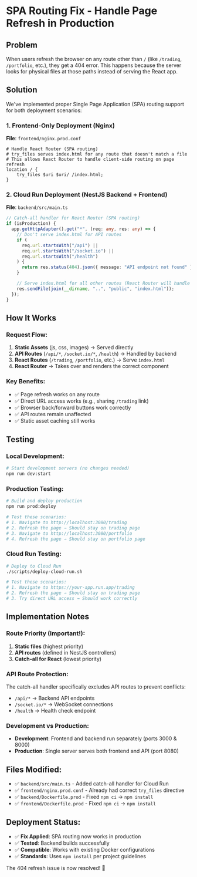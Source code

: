 # SPA Routing Fix - Handle Page Refresh in Production

## Problem

When users refresh the browser on any route other than `/` (like `/trading`, `/portfolio`, etc.), they get a 404 error. This happens because the server looks for physical files at those paths instead of serving the React app.

## Solution

We've implemented proper Single Page Application (SPA) routing support for both deployment scenarios:

### 1. Frontend-Only Deployment (Nginx)

**File**: `frontend/nginx.prod.conf`

```nginx
# Handle React Router (SPA routing)
# try_files serves index.html for any route that doesn't match a file
# This allows React Router to handle client-side routing on page refresh
location / {
    try_files $uri $uri/ /index.html;
}
```

### 2. Cloud Run Deployment (NestJS Backend + Frontend)

**File**: `backend/src/main.ts`

```typescript
// Catch-all handler for React Router (SPA routing)
if (isProduction) {
  app.getHttpAdapter().get("*", (req: any, res: any) => {
    // Don't serve index.html for API routes
    if (
      req.url.startsWith("/api") ||
      req.url.startsWith("/socket.io") ||
      req.url.startsWith("/health")
    ) {
      return res.status(404).json({ message: "API endpoint not found" });
    }

    // Serve index.html for all other routes (React Router will handle them)
    res.sendFile(join(__dirname, "..", "public", "index.html"));
  });
}
```

## How It Works

### Request Flow:

1. **Static Assets** (js, css, images) → Served directly
2. **API Routes** (`/api/*`, `/socket.io/*`, `/health`) → Handled by backend
3. **React Routes** (`/trading`, `/portfolio`, etc.) → Serve `index.html`
4. **React Router** → Takes over and renders the correct component

### Key Benefits:

- ✅ Page refresh works on any route
- ✅ Direct URL access works (e.g., sharing `/trading` link)
- ✅ Browser back/forward buttons work correctly
- ✅ API routes remain unaffected
- ✅ Static asset caching still works

## Testing

### Local Development:

```bash
# Start development servers (no changes needed)
npm run dev:start
```

### Production Testing:

```bash
# Build and deploy production
npm run prod:deploy

# Test these scenarios:
# 1. Navigate to http://localhost:3080/trading
# 2. Refresh the page → Should stay on trading page
# 3. Navigate to http://localhost:3080/portfolio
# 4. Refresh the page → Should stay on portfolio page
```

### Cloud Run Testing:

```bash
# Deploy to Cloud Run
./scripts/deploy-cloud-run.sh

# Test these scenarios:
# 1. Navigate to https://your-app.run.app/trading
# 2. Refresh the page → Should stay on trading page
# 3. Try direct URL access → Should work correctly
```

## Implementation Notes

### Route Priority (Important!):

1. **Static files** (highest priority)
2. **API routes** (defined in NestJS controllers)
3. **Catch-all for React** (lowest priority)

### API Route Protection:

The catch-all handler specifically excludes API routes to prevent conflicts:

- `/api/*` → Backend API endpoints
- `/socket.io/*` → WebSocket connections
- `/health` → Health check endpoint

### Development vs Production:

- **Development**: Frontend and backend run separately (ports 3000 & 8000)
- **Production**: Single server serves both frontend and API (port 8080)

## Files Modified:

- ✅ `backend/src/main.ts` - Added catch-all handler for Cloud Run
- ✅ `frontend/nginx.prod.conf` - Already had correct `try_files` directive
- ✅ `backend/Dockerfile.prod` - Fixed `npm ci` → `npm install`
- ✅ `frontend/Dockerfile.prod` - Fixed `npm ci` → `npm install`

## Deployment Status:

- ✅ **Fix Applied**: SPA routing now works in production
- ✅ **Tested**: Backend builds successfully
- ✅ **Compatible**: Works with existing Docker configurations
- ✅ **Standards**: Uses `npm install` per project guidelines

The 404 refresh issue is now resolved! 🎉
